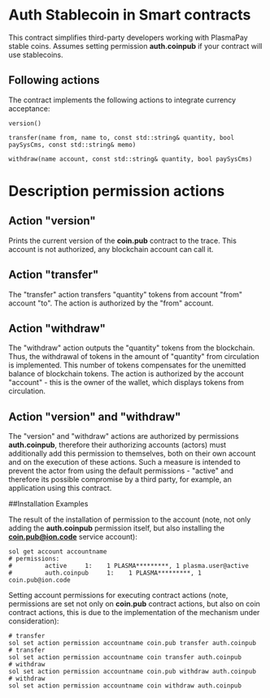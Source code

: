 # Auth Stablecoin in  Smart contracts
This contract simplifies third-party developers working with PlasmaPay stable coins.
Assumes setting permission **auth.coinpub** if your contract will use stablecoins.

## Following actions
The contract implements the following actions to integrate currency acceptance:

```
version()

transfer(name from, name to, const std::string& quantity, bool paySysCms, const std::string& memo)

withdraw(name account, const std::string& quantity, bool paySysCms)
```

# Description permission actions

## Action "version"
Prints the current version of the **coin.pub** contract to the trace. This account is not authorized, any blockchain account can call it.
## Action "transfer"
The "transfer" action transfers "quantity" tokens from account "from" account "to". The action is authorized by the "from" account.
## Action "withdraw"
The "withdraw" action outputs the "quantity" tokens from the blockchain. Thus, the withdrawal of tokens in the amount of "quantity" from circulation is implemented. This number of tokens compensates for the unemitted balance of blockchain tokens. The action is authorized by the account "account" - this is the owner of the wallet, which displays tokens from circulation.
## Action "version" and "withdraw"
The "version" and "withdraw" actions are authorized by permissions **auth.coinpub**, therefore their authorizing accounts (actors) must additionally add this permission to themselves, both on their own account and on the execution of these actions. Such a measure is intended to prevent the actor from using the default permissions - "active" and therefore its possible compromise by a third party, for example, an application using this contract.

##Installation Examples

The result of the installation of permission to the account (note, not only adding the **auth.coinpub** permission itself, but also installing the **coin.pub@ion.code** service account):

```
sol get account accountname
# permissions:
#         active     1:    1 PLASMA*********, 1 plasma.user@active
#         auth.coinpub     1:    1 PLASMA*********, 1 coin.pub@ion.code
```
Setting account permissions for executing contract actions (note, permissions are set not only on **coin.pub** contract actions, but also on coin contract actions, this is due to the implementation of the mechanism under consideration):

```
# transfer
sol set action permission accountname coin.pub transfer auth.coinpub
# transfer
sol set action permission accountname coin transfer auth.coinpub
# withdraw
sol set action permission accountname coin.pub withdraw auth.coinpub
# withdraw
sol set action permission accountname coin withdraw auth.coinpub
```
